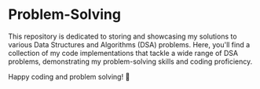 # Problem-Solving
This repository is dedicated to storing and showcasing my solutions to various Data Structures and Algorithms (DSA) problems. Here, you'll find a collection of my code implementations that tackle a wide range of DSA problems, demonstrating my problem-solving skills and coding proficiency.

Happy coding and problem solving! 🚀
